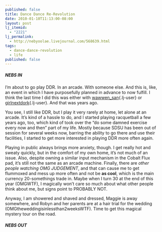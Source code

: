 ```yaml
---
published: false
title: Dance Dance Re-Revolution
date: 2010-01-10T11:13:00-08:00
layout: post
lj_itemid:
  - "2221"
lj_permalink:
  - http://nebyoolae.livejournal.com/568639.html
tags:
  - dance-dance-revolution
  - life
published: false
---
```

##### NEBS IN

I&#8217;m about to go play DDR. In an arcade. With someone else. And this is, like, an event in which I have purposefully planned in advance to now fulfill. I think the last time I did this was either with [wawwen_san](http://wawwen_san.livejournal.com/){.lj-user} or [girlnextdork](http://girlnextdork.livejournal.com/){.lj-user}. And that was years ago.

<!--more-->

You see, I still like DDR, but I play it very rarely at home, let alone at an arcade. It&#8217;s kind of a hassle to do, and I started playing racquetball a few years ago, too, which kind of took over the &#8220;do some damned exercise every now and then&#8221; part of my life. Mostly because SDSU has been out of session for several weeks now, barring the ability to go there and use their facilities, I started to get more interested in playing DDR more often again.

Playing in public always brings more anxiety, though. I get really hot and sweaty quickly, but in the comfort of my own home, it&#8217;s not much of an issue. Also, despite owning a similar input mechanism in the Cobalt Flux pad, it&#8217;s still not the same as an arcade machine. Finally, there are _other people watching OMG JUDGEMENT_, and that can cause me to get flummoxed and mess up more often and not be **as cool**, which is the main currency 20-somethings trade in. Maybe when I turn 30 at the end of this year (OMGWTF), I magically won&#8217;t care so much about what other people think about me, but signs point to PROBABLY NOT.

Anyway, I am showered and shaved and dressed, Maggie is away somewhere, and Robyn and her parents are at a hair trial for the wedding (OMGtheweddingisinlessthan2weeksWTF). Time to get this magical mystery tour on the road.

##### NEBS OUT
